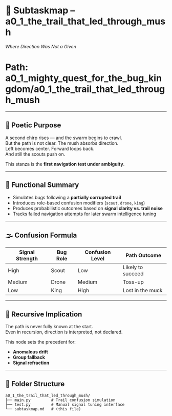<!-- Save to: a0_1_the_trail_that_led_through_mush/subtaskmap.md -->

# 🐛 Subtaskmap – a0_1_the_trail_that_led_through_mush  
*Where Direction Was Not a Given*

# Path: a0_1_mighty_quest_for_the_bug_kingdom/a0_1_the_trail_that_led_through_mush

---

## 🧭 Poetic Purpose

A second chirp rises — and the swarm begins to crawl.  
But the path is not clear. The mush absorbs direction.  
Left becomes center. Forward loops back.  
And still the scouts push on.

This stanza is the **first navigation test under ambiguity**.

---

## 🧠 Functional Summary

- Simulates bugs following a **partially corrupted trail**
- Introduces role-based confusion modifiers (`scout`, `drone`, `king`)
- Produces probabilistic outcomes based on **signal clarity vs. trail noise**
- Tracks failed navigation attempts for later swarm intelligence tuning

---

## 🌫️ Confusion Formula

| Signal Strength | Bug Role | Confusion Level | Path Outcome                  |
|-----------------|----------|-----------------|-------------------------------|
| High            | Scout    | Low              | Likely to succeed             |
| Medium          | Drone    | Medium           | Toss-up                       |
| Low             | King     | High             | Lost in the muck              |

---

## 🧬 Recursive Implication

The path is never fully known at the start.  
Even in recursion, direction is interpreted, not declared.

This node sets the precedent for:
- **Anomalous drift**
- **Group fallback**
- **Signal refraction**

---

## 📂 Folder Structure

```plaintext
a0_1_the_trail_that_led_through_mush/
├── main.py         # Trail confusion simulation
├── test.py         # Manual signal tuning interface
└── subtaskmap.md   # (this file)
